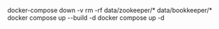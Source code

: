 docker-compose down -v
rm -rf data/zookeeper/* data/bookkeeper/*
docker compose up --build -d
docker compose up -d